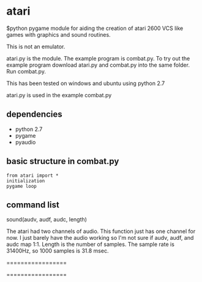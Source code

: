# atari
$python pygame module for aiding the creation of atari 2600 VCS like games with graphics and sound routines.

This is not an emulator.

atari.py is the module. The example program is combat.py.
To try out the example program download atari.py and combat.py into the same folder. Run combat.py.

This has been tested on windows and ubuntu using python 2.7

atari.py is used in the example combat.py

dependencies
------------
- python 2.7
- pygame
- pyaudio


basic structure in combat.py
----------------------------
    from atari import *
    initialization
    pygame loop


command list
------------

sound(audv, audf, audc, length)

The atari had two channels of audio. This function just has one channel for now. I just barely have the audio working so I'm not sure if audv, audf, and audc map 1:1. Length is the number of samples. The sample rate is 31400Hz, so 1000 samples is 31.8 msec.

=================





=================


